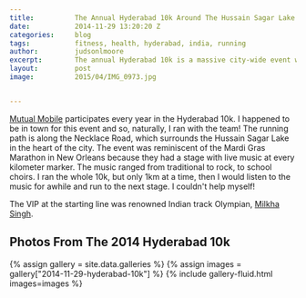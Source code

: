 ```yaml
---
title:			The Annual Hyderabad 10k Around The Hussain Sagar Lake
date:			2014-11-29 13:20:20 Z
categories:		blog
tags:			fitness, health, hyderabad, india, running
author:			judsonlmoore
excerpt:		The annual Hyderabad 10k is a massive city-wide event with olympian leaders, beautiful scenery and live music on at every kilometer.
layout:			post
image:			2015/04/IMG_0973.jpg


---
```


[Mutual Mobile](https://www.judsonlmoore.com/career/mutual-mobile/) participates every year in the Hyderabad 10k. I happened to be in town for this event and so, naturally, I ran with the team! The running path is along the Necklace Road, which surrounds the Hussain Sagar Lake in the heart of the city. The event was reminiscent of the Mardi Gras Marathon in New Orleans because they had a stage with live music at every kilometer marker. The music ranged from traditional to rock, to school choirs. I ran the whole 10k, but only 1km at a time, then I would listen to the music for awhile and run to the next stage. I couldn't help myself!

The VIP at the starting line was renowned Indian track Olympian, [Milkha Singh](https://en.wikipedia.org/wiki/Milkha_Singh).

## Photos From The 2014 Hyderabad 10k

{% assign gallery = site.data.galleries %}
{% assign images = gallery["2014-11-29-hyderabad-10k"] %}
{% include gallery-fluid.html images=images %}
